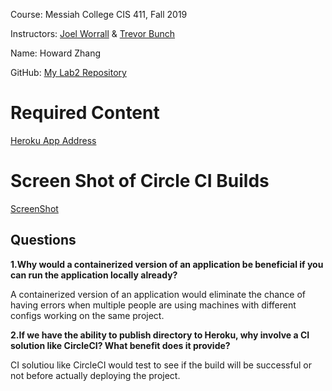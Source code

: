 Course: Messiah College CIS 411, Fall 2019

Instructors: [Joel Worrall](https://github.com/tangollama) & [Trevor Bunch](https://github.com/trevordbunch)

Name: Howard Zhang

GitHub: [My Lab2 Repository](https://github.com/hz1165/cis411_lab2)

# Required Content

[Heroku App Address](http://cis411lab2-hz1165.herokuapp.com/graphql)

# Screen Shot of Circle CI Builds
[ScreenShot](../assets/circleci.PNG)

## Questions
**1.Why would a containerized version of an application be beneficial if you can run the application locally already?**

A containerized version of an application would eliminate the chance of having errors when multiple people are using machines with different configs working on the same project.


**2.If we have the ability to publish directory to Heroku, why involve a CI solution like CircleCI? What benefit does it provide?**

CI solutiou like CircleCI would test to see if the build will be successful or not before actually deploying the project.
